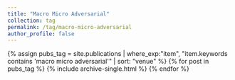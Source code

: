 ```yaml
---
title: "Macro Micro Adversarial"
collection: tag
permalink: /tag/macro-micro-adversarial
author_profile: false
---
```

{% assign pubs_tag = site.publications | where_exp:"item", "item.keywords contains 'macro micro adversarial'" | sort: "venue" %}
{% for post in pubs_tag %}
  {% include archive-single.html %}
{% endfor %}